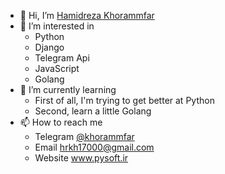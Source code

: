 - 👋 Hi, I’m <a href='https://t.me/khorammfar'>Hamidreza Khorammfar</a>
- 👀 I’m interested in
  - Python
  - Django
  - Telegram Api
  - JavaScript
  - Golang
- 🌱 I’m currently learning
  - First of all, I'm trying to get better at Python
  - Second, learn a little Golang
- 📫 How to reach me
  - Telegram <a href='https://t.me/khorammfar'>@khorammfar</a>
  - Email <a href='email:hrkh17000@gmail.com'>hrkh17000@gmail.com</a>
  - Website <a href='https://www.pysoft.ir'>www.pysoft.ir</a>

<!---
khorammfar/khorammfar is a ✨ special ✨ repository because its `README.md` (this file) appears on your GitHub profile.
You can click the Preview link to take a look at your changes.
--->
